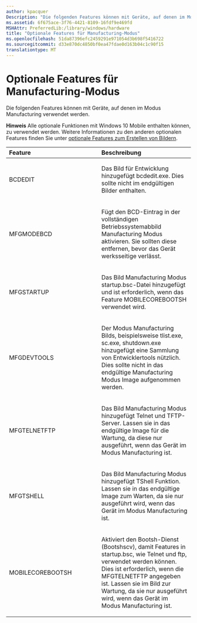 ```yaml
---
author: kpacquer
Description: "Die folgenden Features können mit Geräte, auf denen im Modus Manufacturing verwendet werden."
ms.assetid: 6f675ace-3f76-4421-8109-16fdf9e469fd
MSHAttr: PreferredLib:/library/windows/hardware
title: "Optionale Features für Manufacturing-Modus"
ms.openlocfilehash: 51da87396efc2459291e971054d3b698f5416722
ms.sourcegitcommit: d33e870dc4850bf0ea47fdae0d163b04c1c90f15
translationtype: MT
---
```

# <a name="optional-features-for-manufacturing-mode"></a>Optionale Features für Manufacturing-Modus


Die folgenden Features können mit Geräte, auf denen im Modus Manufacturing verwendet werden.

**Hinweis**  Alle optionale Funktionen mit Windows 10 Mobile enthalten können, zu verwendet werden. Weitere Informationen zu den anderen optionalen Features finden Sie unter [optionale Features zum Erstellen von Bildern](https://msdn.microsoft.com/library/windows/hardware/dn756780).

 

<table>
<colgroup>
<col width="50%" />
<col width="50%" />
</colgroup>
<thead>
<tr class="header">
<th align="left">Feature</th>
<th align="left">Beschreibung</th>
</tr>
</thead>
<tbody>
<tr class="odd">
<td align="left"><p>BCDEDIT</p></td>
<td align="left"><p>Das Bild für Entwicklung hinzugefügt bcdedit.exe. Dies sollte nicht im endgültigen Bilder enthalten.</p></td>
</tr>
<tr class="even">
<td align="left"><p>MFGMODEBCD</p></td>
<td align="left"><p>Fügt den BCD-Eintrag in der vollständigen Betriebssystemabbild Manufacturing Modus aktivieren. Sie sollten diese entfernen, bevor das Gerät werksseitige verlässt.</p></td>
</tr>
<tr class="odd">
<td align="left"><p>MFGSTARTUP</p></td>
<td align="left"><p>Das Bild Manufacturing Modus startup.bsc-Datei hinzugefügt und ist erforderlich, wenn das Feature MOBILECOREBOOTSH verwendet wird.</p></td>
</tr>
<tr class="even">
<td align="left"><p>MFGDEVTOOLS</p></td>
<td align="left"><p>Der Modus Manufacturing Bilds, beispielsweise tlist.exe, sc.exe, shutdown.exe hinzugefügt eine Sammlung von Entwicklertools nützlich. Dies sollte nicht in das endgültige Manufacturing Modus Image aufgenommen werden.</p></td>
</tr>
<tr class="odd">
<td align="left"><p>MFGTELNETFTP</p></td>
<td align="left"><p>Das Bild Manufacturing Modus hinzugefügt Telnet und TFTP-Server. Lassen sie in das endgültige Image für die Wartung, da diese nur ausgeführt, wenn das Gerät im Modus Manufacturing ist.</p></td>
</tr>
<tr class="even">
<td align="left"><p>MFGTSHELL</p></td>
<td align="left"><p>Das Bild Manufacturing Modus hinzugefügt TShell Funktion. Lassen sie in das endgültige Image zum Warten, da sie nur ausgeführt wird, wenn das Gerät im Modus Manufacturing ist.</p></td>
</tr>
<tr class="odd">
<td align="left"><p>MOBILECOREBOOTSH</p></td>
<td align="left"><p>Aktiviert den Bootsh-Dienst (Bootshscv), damit Features in startup.bsc, wie Telnet und ftp, verwendet werden können. Dies ist erforderlich, wenn die MFGTELNETFTP angegeben ist. Lassen sie im Bild zur Wartung, da sie nur ausgeführt wird, wenn das Gerät im Modus Manufacturing ist.</p></td>
</tr>
</tbody>
</table>

 

 

 





